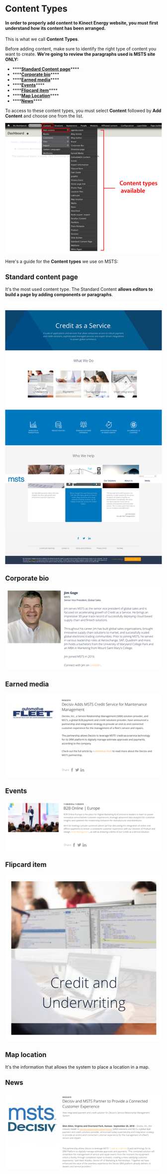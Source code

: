 # Content Types

#### In order to properly add content to Kinect Energy website, you must first understand how its content has been arranged.  <a id="in-order-to-properly-add-content-to-kinect-energy-website-you-must-first-understand-how-its-content-has-been-arranged"></a>

This is what we call **Content Types**.

Before adding content, make sure to identify the right type of content you want to create. **We're going to review the paragraphs used is MSTS site ONLY:**

* \*\*\*\*[**Standard Content page**](content-types-1/standard-content-page.md)\*\*\*\*
* \*\*\*\*[**Corporate bio**](content-types-1/corporate-bio.md)\*\*\*\*
* \*\*\*\*[**Earned media**](content-types-1/earned-media.md)\*\*\*\*
* \*\*\*\*[**Events**](content-types-1/events.md)\*\*\*\*
* \*\*\*\*[**Flipcard item**](content-types-1/flipcard-item.md)\*\*\*\*
* \*\*\*\*[**Map Location**](content-types-1/map-location.md)\*\*\*\*
* \*\*\*\*[**News**](content-types-1/news.md)\*\*\*\*

To access to these content types, you must select **Content** followed by **Add Content** and choose one from the list. 

![](.gitbook/assets/content_type-available.png)

Here's a guide for the **Content types** we use on MSTS:

## Standard content page

It's the most used content type. The Standard Content **allows editors to build a page by adding components or paragraphs**. 

![](.gitbook/assets/scp_hompage.png)

## Corporate bio

![](.gitbook/assets/corporate_bio_content_type%20%281%29.png)

## Earned media

![](.gitbook/assets/earned_media_content_type.png)

## Events

![](.gitbook/assets/events_content_type.png)

## Flipcard item

![](.gitbook/assets/flipcard_item_content_type.png)

## Map location

It's the information that allows the system to place a location in a map.

## News

![](.gitbook/assets/news_content_type%20%281%29.png)

## 



